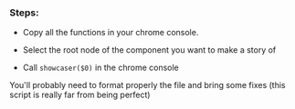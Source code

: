 <h3>Steps:</h1>

 - Copy all the functions in your chrome console.

 - Select the root node of the component you want to make a story of

 - Call <code>showcaser($0)</code> in the chrome console

You'll probably need to format properly the file and bring some fixes (this script is really far from being perfect)
